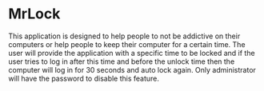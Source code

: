 # MrLock
This application is designed to help people to not be addictive on their computers or help people to keep their computer for a certain time. The user will provide the application with a specific time to be locked and if the user tries to log in after this time and before the unlock time then the computer will log in for 30 seconds and auto lock again. Only administrator will have the password to disable this feature.
